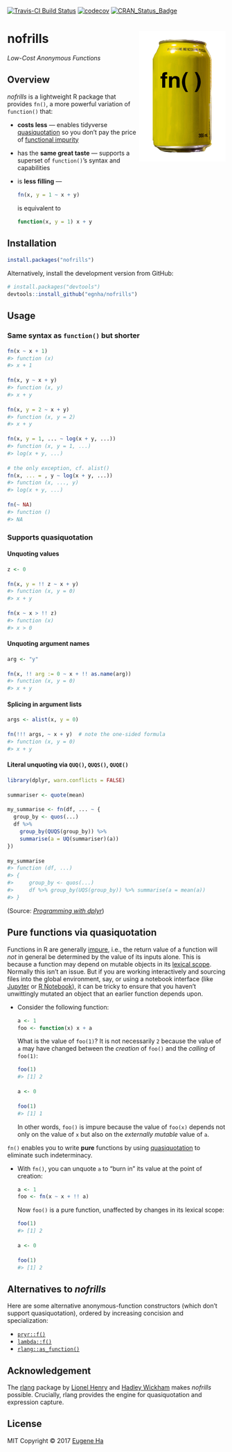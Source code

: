 
<!-- README.md is generated from README.Rmd. Please edit that file -->
[![Travis-CI Build
Status](https://travis-ci.org/egnha/nofrills.svg?branch=master)](https://travis-ci.org/egnha/nofrills)
[![codecov](https://codecov.io/gh/egnha/nofrills/branch/master/graph/badge.svg)](https://codecov.io/gh/egnha/nofrills)
[![CRAN\_Status\_Badge](http://www.r-pkg.org/badges/version/nofrills)](https://cran.r-project.org/package=nofrills)

nofrills <img src="inst/logo.png" align="right" />
==================================================

*Low-Cost Anonymous Functions*

Overview
--------

*nofrills* is a lightweight R package that provides `fn()`, a more powerful variation of `function()` that:

-   **costs less** — enables tidyverse [quasiquotation](http://rlang.tidyverse.org/reference/quasiquotation.html) so you don’t pay the price of [functional impurity](#pure-functions-via-quasiquotation)

-   has the **same great taste** — supports a superset of `function()`’s syntax and capabilities

-   is **less filling** —

    ``` r
    fn(x, y = 1 ~ x + y)
    ```

    is equivalent to

    ``` r
    function(x, y = 1) x + y
    ```

Installation
------------

``` r
install.packages("nofrills")
```

Alternatively, install the development version from GitHub:

``` r
# install.packages("devtools")
devtools::install_github("egnha/nofrills")
```

Usage
-----

### Same syntax as `function()` but shorter

``` r
fn(x ~ x + 1)
#> function (x) 
#> x + 1

fn(x, y ~ x + y)
#> function (x, y) 
#> x + y

fn(x, y = 2 ~ x + y)
#> function (x, y = 2) 
#> x + y

fn(x, y = 1, ... ~ log(x + y, ...))
#> function (x, y = 1, ...) 
#> log(x + y, ...)

# the only exception, cf. alist()
fn(x, ... = , y ~ log(x + y, ...))
#> function (x, ..., y) 
#> log(x + y, ...)

fn(~ NA)
#> function () 
#> NA
```

### Supports quasiquotation

#### Unquoting values

``` r
z <- 0

fn(x, y = !! z ~ x + y)
#> function (x, y = 0) 
#> x + y

fn(x ~ x > !! z)
#> function (x) 
#> x > 0
```

#### Unquoting argument names

``` r
arg <- "y"

fn(x, !! arg := 0 ~ x + !! as.name(arg))
#> function (x, y = 0) 
#> x + y
```

#### Splicing in argument lists

``` r
args <- alist(x, y = 0)

fn(!!! args, ~ x + y)  # note the one-sided formula
#> function (x, y = 0) 
#> x + y
```

#### Literal unquoting via `QUQ()`, `QUQS()`, `QUQE()`

``` r
library(dplyr, warn.conflicts = FALSE)

summariser <- quote(mean)

my_summarise <- fn(df, ... ~ {
  group_by <- quos(...)
  df %>%
    group_by(QUQS(group_by)) %>%
    summarise(a = UQ(summariser)(a))
})

my_summarise
#> function (df, ...) 
#> {
#>     group_by <- quos(...)
#>     df %>% group_by(UQS(group_by)) %>% summarise(a = mean(a))
#> }
```

(Source: [*Programming with dplyr*](http://dplyr.tidyverse.org/articles/programming.html#capturing-multiple-variables))

Pure functions via quasiquotation
---------------------------------

Functions in R are generally
[impure](https://en.wikipedia.org/wiki/Pure_function), i.e., the return
value of a function will *not* in general be determined by the value of
its inputs alone. This is because a function may depend on mutable
objects in its [lexical
scope](http://adv-r.hadley.nz/functions.html#lexical-scoping). Normally
this isn’t an issue. But if you are working interactively and sourcing
files into the global environment, say, or using a notebook interface
(like [Jupyter](https://jupyter.org) or [R
Notebook](http://rmarkdown.rstudio.com/r_notebooks.html)), it can be
tricky to ensure that you haven’t unwittingly mutated an object that an
earlier function depends upon.

-   Consider the following function:

    ``` r
    a <- 1
    foo <- function(x) x + a
    ```

    What is the value of `foo(1)`? It is not necessarily `2` because the value of `a` may have changed between the *creation* of `foo()` and the *calling* of `foo(1)`:

    ``` r
    foo(1)
    #> [1] 2

    a <- 0

    foo(1)
    #> [1] 1
    ```

    In other words, `foo()` is impure because the value of `foo(x)` depends not only on the value of `x` but also on the *externally mutable* value of `a`.

`fn()` enables you to write **pure** functions by using [quasiquotation](http://rlang.tidyverse.org/reference/quasiquotation.html) to eliminate such indeterminacy.

-   With `fn()`, you can unquote `a` to “burn in” its value at the point of creation:

    ``` r
    a <- 1
    foo <- fn(x ~ x + !! a)
    ```

    Now `foo()` is a pure function, unaffected by changes in its lexical scope:

    ``` r
    foo(1)
    #> [1] 2

    a <- 0

    foo(1)
    #> [1] 2
    ```

Alternatives to *nofrills*
--------------------------

Here are some alternative anonymous-function constructors (which don’t support quasiquotation), ordered by increasing concision and specialization:

-   [`pryr::f()`](https://github.com/hadley/pryr)
-   [`lambda::f()`](https://github.com/jimhester/lambda)
-   [`rlang::as_function()`](http://rlang.tidyverse.org/reference/as_function.html)

Acknowledgement
---------------

The [rlang](https://github.com/tidyverse/rlang) package by [Lionel Henry](https://github.com/lionel-) and [Hadley Wickham](https://github.com/hadley) makes *nofrills* possible. Crucially, rlang provides the engine for quasiquotation and expression capture.

License
-------

MIT Copyright © 2017 [Eugene Ha](https://github.com/egnha)
